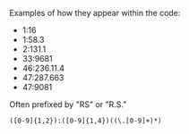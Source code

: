 Examples of how they appear within the code:

* 1:16
* 1:58.3
* 2:131.1
* 33:9681
* 46:236.11.4
* 47:287.663
* 47:9081

Often prefixed by "RS" or "R.S."

```
([0-9]{1,2}):([0-9]{1,4})((\.[0-9]+)*)
```

